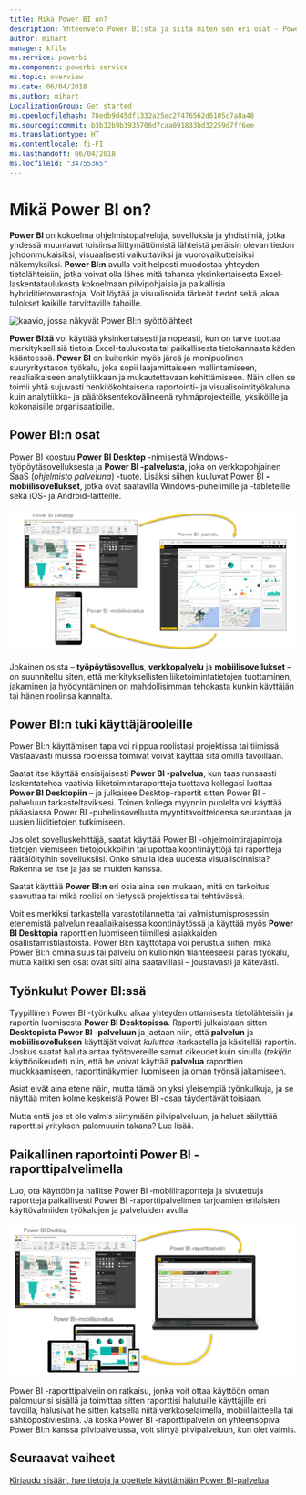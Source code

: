 ```yaml
---
title: Mikä Power BI on?
description: Yhteenveto Power BI:stä ja siitä miten sen eri osat - Power BI Desktop, Power BI -palvelu, Power BI -mobiilisovellus, raporttipalvelin, Power BI Embedded - toimivat yhdessä.
author: mihart
manager: kfile
ms.service: powerbi
ms.component: powerbi-service
ms.topic: overview
ms.date: 06/04/2018
ms.author: mihart
LocalizationGroup: Get started
ms.openlocfilehash: 78edb9d45df1332a25ec27476562d6105c7a8a48
ms.sourcegitcommit: b3b32b9b3935706d7caa091833bd32259d7ff6ee
ms.translationtype: HT
ms.contentlocale: fi-FI
ms.lasthandoff: 06/04/2018
ms.locfileid: "34755365"
---
```

# <a name="what-is-power-bi"></a>Mikä Power BI on?
**Power BI** on kokoelma ohjelmistopalveluja, sovelluksia ja yhdistimiä, jotka yhdessä muuntavat toisiinsa liittymättömistä lähteistä peräisin olevan tiedon johdonmukaisiksi, visuaalisesti vaikuttaviksi ja vuorovaikutteisiksi näkemyksiksi. **Power BI:n** avulla voit helposti muodostaa yhteyden tietolähteisiin, jotka voivat olla lähes mitä tahansa yksinkertaisesta Excel-laskentataulukosta kokoelmaan pilvipohjaisia ja paikallisia hybriditietovarastoja. Voit löytää ja visualisoida tärkeät tiedot sekä jakaa tulokset kaikille tarvittaville tahoille.

![kaavio, jossa näkyvät Power BI:n syöttölähteet](media/power-bi-overview/power-bi-input.png)

**Power BI:tä** voi käyttää yksinkertaisesti ja nopeasti, kun on tarve tuottaa merkityksellisiä tietoja Excel-taulukosta tai paikallisesta tietokannasta käden käänteessä. **Power BI** on kuitenkin myös järeä ja monipuolinen suuryritystason työkalu, joka sopii laajamittaiseen mallintamiseen, reaaliaikaiseen analytiikkaan ja mukautettavaan kehittämiseen. Näin ollen se toimii yhtä sujuvasti henkilökohtaisena raportointi- ja visualisointityökaluna kuin analytiikka- ja päätöksentekovälineenä ryhmäprojekteille, yksiköille ja kokonaisille organisaatioille.

## <a name="the-parts-of-power-bi"></a>Power BI:n osat
Power BI koostuu **Power BI Desktop** -nimisestä Windows-työpöytäsovelluksesta ja **Power BI -palvelusta**, joka on verkkopohjainen SaaS (*ohjelmisto palveluna*) -tuote. Lisäksi siihen kuuluvat Power BI **-mobiilisovellukset**, jotka ovat saatavilla Windows-puhelimille ja -tableteille sekä iOS- ja Android-laitteille.

![Power BI Desktop, palvelu, mobiilisovellus](media/power-bi-overview/power-bi-blocks.png)

Jokainen osista – **työpöytäsovellus**, **verkkopalvelu** ja **mobiilisovellukset** – on suunniteltu siten, että merkityksellisten liiketoimintatietojen tuottaminen, jakaminen ja hyödyntäminen on mahdollisimman tehokasta kunkin käyttäjän tai hänen roolinsa kannalta.

## <a name="how-power-bi-matches-your-role"></a>Power BI:n tuki käyttäjärooleille
Power BI:n käyttämisen tapa voi riippua roolistasi projektissa tai tiimissä. Vastaavasti muissa rooleissa toimivat voivat käyttää sitä omilla tavoillaan.

Saatat itse käyttää ensisijaisesti **Power BI -palvelua**, kun taas runsaasti laskentatehoa vaativia liiketoimintaraportteja tuottava kollegasi luottaa **Power BI Desktopiin** – ja julkaisee Desktop-raportit sitten Power BI -palveluun tarkasteltaviksesi. Toinen kollega myynnin puolelta voi käyttää pääasiassa Power BI -puhelinsovellusta myyntitavoitteidensa seurantaan ja uusien liiditietojen tutkimiseen.

Jos olet sovelluskehittäjä, saatat käyttää Power BI -ohjelmointirajapintoja tietojen viemiseen tietojoukkoihin tai upottaa koontinäyttöjä tai raportteja räätälöityihin sovelluksiisi. Onko sinulla idea uudesta visualisoinnista? Rakenna se itse ja jaa se muiden kanssa.  

Saatat käyttää **Power BI:n** eri osia aina sen mukaan, mitä on tarkoitus saavuttaa tai mikä roolisi on tietyssä projektissa tai tehtävässä.

Voit esimerkiksi tarkastella varastotilannetta tai valmistumisprosessin etenemistä palvelun reaaliaikaisessa koontinäytössä ja käyttää myös **Power BI Desktopia** raporttien luomiseen tiimillesi asiakkaiden osallistamistilastoista. Power BI:n käyttötapa voi perustua siihen, mikä Power BI:n ominaisuus tai palvelu on kulloinkin tilanteeseesi paras työkalu, mutta kaikki sen osat ovat silti aina saatavillasi – joustavasti ja kätevästi.

## <a name="the-flow-of-work-in-power-bi"></a>Työnkulut Power BI:ssä
Tyypillinen Power BI -työnkulku alkaa yhteyden ottamisesta tietolähteisiin ja raportin luomisesta **Power BI Desktopissa**. Raportti julkaistaan sitten **Desktopista** **Power BI -palveluun** ja jaetaan niin, että **palvelun** ja **mobiilisovelluksen** käyttäjät voivat *kuluttaa* (tarkastella ja käsitellä) raportin.
Joskus saatat haluta antaa työtovereille samat oikeudet kuin sinulla (*tekijän* käyttöoikeudet) niin, että he voivat käyttää **palvelua** raporttien muokkaamiseen, raporttinäkymien luomiseen ja oman työnsä jakamiseen.

Asiat eivät aina etene näin, mutta tämä on yksi yleisempiä työnkulkuja, ja se näyttää miten kolme keskeistä Power BI -osaa täydentävät toisiaan.

Mutta entä jos et ole valmis siirtymään pilvipalveluun, ja haluat säilyttää raporttisi yrityksen palomuurin takana?  Lue lisää.

## <a name="on-premises-reporting-with-power-bi-report-server"></a>Paikallinen raportointi Power BI -raporttipalvelimella
Luo, ota käyttöön ja hallitse Power BI ‑mobiiliraportteja ja sivutettuja raportteja paikallisesti Power BI -raporttipalvelimen tarjoamien erilaisten käyttövalmiiden työkalujen ja palveluiden avulla.

![Paikallisen palvelun kaavio](media/power-bi-overview/power-bi-report-server2.png)

Power BI -raporttipalvelin on ratkaisu, jonka voit ottaa käyttöön oman palomuurisi sisällä ja toimittaa sitten raporttisi halutuille käyttäjille eri tavoilla, halusivat he sitten katsella niitä verkkoselaimella, mobiililaitteella tai sähköpostiviestinä. Ja koska Power BI -raporttipalvelin on yhteensopiva Power BI:n kanssa pilvipalvelussa, voit siirtyä pilvipalveluun, kun olet valmis.

## <a name="next-steps"></a>Seuraavat vaiheet
[Kirjaudu sisään, hae tietoja ja opettele käyttämään Power BI-palvelua](service-the-new-power-bi-experience.md)
